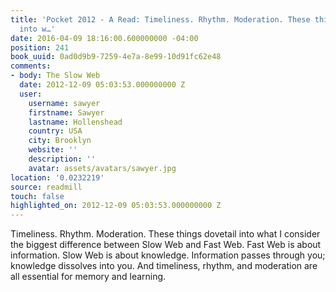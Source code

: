 ```yaml
---
title: 'Pocket 2012 - A Read: Timeliness. Rhythm. Moderation. These things dovetail
  into w…'
date: 2016-04-09 18:16:00.600000000 -04:00
position: 241
book_uuid: 0ad0d9b9-7259-4e7a-8e99-10d91fc62e48
comments:
- body: The Slow Web
  date: 2012-12-09 05:03:53.000000000 Z
  user:
    username: sawyer
    firstname: Sawyer
    lastname: Hollenshead
    country: USA
    city: Brooklyn
    website: ''
    description: ''
    avatar: assets/avatars/sawyer.jpg
location: '0.0232219'
source: readmill
touch: false
highlighted_on: 2012-12-09 05:03:53.000000000 Z
---
```


Timeliness. Rhythm. Moderation. These things dovetail into what I consider the biggest difference between Slow Web and Fast Web. Fast Web is about information. Slow Web is about knowledge. Information passes through you; knowledge dissolves into you. And timeliness, rhythm, and moderation are all essential for memory and learning.